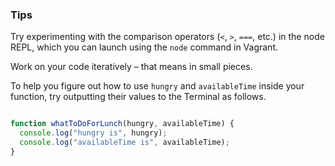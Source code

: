 ### Tips

Try experimenting with the comparison operators (`<`, `>`, `===`, etc.) in the node REPL, which you can launch using the `node` command in Vagrant.

Work on your code iteratively – that means in small pieces.

To help you figure out how to use `hungry` and `availableTime` inside your function, try outputting their values to the Terminal as follows.




```javascript

function whatToDoForLunch(hungry, availableTime) {
  console.log("hungry is", hungry);
  console.log("availableTime is", availableTime);
}

```